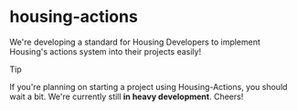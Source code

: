 # housing-actions
We're developing a standard for Housing Developers to implement Housing's actions system into their projects easily!

> [!TIP]
> If you're planning on starting a project using Housing-Actions, you should wait a bit.
> We're currently still **in heavy development**. Cheers!